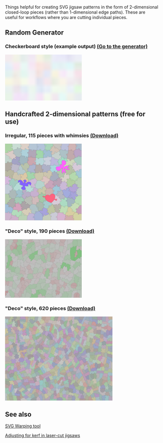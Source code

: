 Things helpful for creating SVG jigsaw patterns in the form of 2-dimensional closed-loop pieces (rather than 1-dimensional edge paths).  These are useful for workflows where you are cutting individual pieces.

## Random Generator

### Checkerboard style (example output) [(Go to the generator)](puzzleGenerator2-o.html)

<img src="demo-generated.svg" width="50%"/>

## Handcrafted 2-dimensional patterns (free for use)

### Irregular, 115 pieces with whimsies <a href="irregular-115.svg" download>(Download)</a>

<img src="irregular-115.svg" width="50%"/>

### "Deco" style, 190 pieces <a href="deco-190-pattern.svg" download>(Download)</a>

<img src="deco-190-pattern.svg" width="50%"/>

### "Deco" style, 620 pieces <a href="deco-620-pattern.svg" download>(Download)</a>

<img src="deco-620-pattern.svg" width="70%"/>

## See also

[SVG Warping tool](warp.html)


[Adjusting for kerf in laser-cut jigsaws](https://mchrisman.github.io/zero-kerf-laser-jigsaw/)
